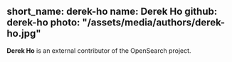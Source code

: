 short_name: derek-ho
name: Derek Ho
github: derek-ho
photo: "/assets/media/authors/derek-ho.jpg"
---

**Derek Ho** is an external contributor of the OpenSearch project.

